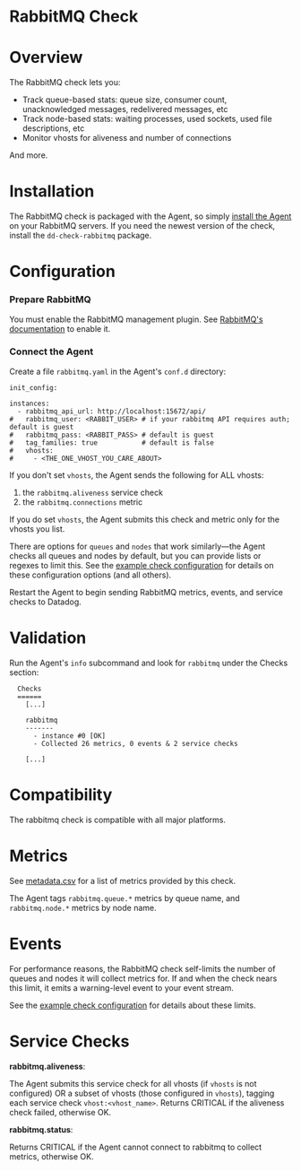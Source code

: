 # RabbitMQ Check

# Overview

The RabbitMQ check lets you:

* Track queue-based stats: queue size, consumer count, unacknowledged messages, redelivered messages, etc
* Track node-based stats: waiting processes, used sockets, used file descriptions, etc
* Monitor vhosts for aliveness and number of connections

And more.

# Installation

The RabbitMQ check is packaged with the Agent, so simply [install the Agent](https://app.datadoghq.com/account/settings#agent) on your RabbitMQ servers. If you need the newest version of the check, install the `dd-check-rabbitmq` package.

# Configuration

### Prepare RabbitMQ

You must enable the RabbitMQ management plugin. See [RabbitMQ's documentation](https://www.rabbitmq.com/management.html) to enable it.

### Connect the Agent

Create a file `rabbitmq.yaml` in the Agent's `conf.d` directory:

```
init_config:

instances:
  - rabbitmq_api_url: http://localhost:15672/api/
#   rabbitmq_user: <RABBIT_USER> # if your rabbitmq API requires auth; default is guest
#   rabbitmq_pass: <RABBIT_PASS> # default is guest
#   tag_families: true           # default is false
#   vhosts:
#     - <THE_ONE_VHOST_YOU_CARE_ABOUT>
```

If you don't set `vhosts`, the Agent sends the following for ALL vhosts:

1. the `rabbitmq.aliveness` service check
1. the `rabbitmq.connections` metric

If you do set `vhosts`, the Agent submits this check and metric only for the vhosts you list.

There are options for `queues` and `nodes` that work similarly—the Agent checks all queues and nodes by default, but you can provide lists or regexes to limit this. See the [example check configuration](https://github.com/DataDog/integrations-core/blob/master/rabbitmq/conf.yaml.example) for details on these configuration options (and all others).

Restart the Agent to begin sending RabbitMQ metrics, events, and service checks to Datadog.

# Validation

Run the Agent's `info` subcommand and look for `rabbitmq` under the Checks section:

```
  Checks
  ======
    [...]

    rabbitmq
    -------
      - instance #0 [OK]
      - Collected 26 metrics, 0 events & 2 service checks

    [...]
```

# Compatibility

The rabbitmq check is compatible with all major platforms.

# Metrics

See [metadata.csv](https://github.com/DataDog/integrations-core/blob/master/rabbitmq/metadata.csv) for a list of metrics provided by this check.

The Agent tags `rabbitmq.queue.*` metrics by queue name, and `rabbitmq.node.*` metrics by node name.

# Events

For performance reasons, the RabbitMQ check self-limits the number of queues and nodes it will collect metrics for. If and when the check nears this limit, it emits a warning-level event to your event stream.

See the [example check configuration](https://github.com/DataDog/integrations-core/blob/master/rabbitmq/conf.yaml.example) for details about these limits.

# Service Checks

**rabbitmq.aliveness**:

The Agent submits this service check for all vhosts (if `vhosts` is not configured) OR a subset of vhosts (those configured in `vhosts`), tagging each service check `vhost:<vhost_name>`. Returns CRITICAL if the aliveness check failed, otherwise OK.

**rabbitmq.status**:

Returns CRITICAL if the Agent cannot connect to rabbitmq to collect metrics, otherwise OK.
